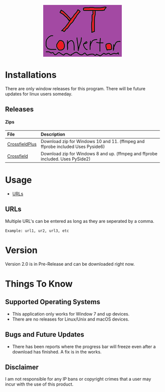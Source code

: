 <div align="center">
  
[![yttomp3](https://raw.githubusercontent.com/InfernoCycle/TrueYTtoMP3/main/assets/.github/generated-1785fb59b35d01e34f76f4e174244d14ddeccadb4ad7bf5dd5ee7e4f42fcb211-7.jpg)](#readme)

</div>

# Installations
There are only window releases for this program. There will be future updates for linux users someday.

## Releases

#### Zips
File|Description
:---|:---
[CrossfieldPlus](https://github.com/InfernoCycle/TrueYTtoMP3/releases/tag/v2.0.0)|Download zip for Windows 10 and 11. (ffmpeg and ffprobe included Uses Pyside6)
[Crossfield](https://github.com/InfernoCycle/TrueYTtoMP3/releases/tag/v1.1.0)|Download zip for Windows 8 and up. (ffmpeg and ffprobe included. Uses PySide2)

# Usage
* [URLs](#URLs)

## URLs
Multiple URL's can be entered as long as they are seperated by a comma.

    Example: url1, ur2, url3, etc

# Version
Version 2.0 is in Pre-Release and can be downloaded right now.

# Things To Know

## Supported Operating Systems
- This application only works for Window 7 and up devices.
- There are no releases for Linux/Unix and macOS devices.

## Bugs and Future Updates
- There has been reports where the progress bar will freeze even after a download has finished. A fix is in the works.

## Disclaimer
I am not responsible for any IP bans or copyright crimes that a user may incur with the use of this product.
